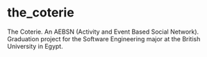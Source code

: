 # the_coterie

The Coterie. An AEBSN (Activity and Event Based Social Network).
Graduation project for the Software Engineering major at the British University in Egypt.